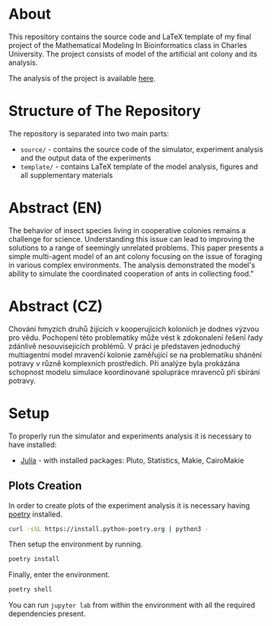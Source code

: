 # About
This repository contains the source code and LaTeX template of my 
final project of the Mathematical Modeling In Bioinformatics class in 
Charles University. 
The project consists of model of the artificial ant colony and its analysis.

The analysis of the project is available 
[here](https://github.com/dbeinhauer/ant_colony_model/blob/main/template/main.pdf).


# Structure of The Repository
The repository is separated into two main parts:

* `source/` - contains the source code of the simulator, experiment analysis and 
the output data of the experiments
* `template/` - contains LaTeX template of the model analysis, 
figures and all supplementary materials


# Abstract (EN)
The behavior of insect species living in cooperative colonies remains a challenge for
science. Understanding this issue can lead to improving the solutions to a range of 
seemingly unrelated problems. This paper presents a simple multi-agent model of an 
ant colony focusing on the issue of foraging in various complex environments. 
The analysis demonstrated the model's ability to simulate the coordinated 
cooperation of ants in collecting food."


# Abstract (CZ)

Chování hmyzích druhů žijících v kooperujících koloniích je dodnes 
výzvou pro vědu. Pochopení této problematiky může vést k zdokonalení řešení
řady zdánlivě nesouvisejících problémů. V práci je představen jednoduchý
multiagentní model mravenčí kolonie zaměřující se na problematiku shánění
potravy v různě komplexních prostředích. 
Při analýze byla prokázána schopnost modelu simulace koordinované 
spolupráce mravenců při sbírání potravy.

# Setup
To properly run the simulator and experiments analysis it is necessary to have installed:

* [Julia](https://julialang.org/) - with installed packages: 
Pluto, Statistics, Makie, CairoMakie

## Plots Creation
In order to create plots of the experiment analysis it is necessary having 
[poetry](https://python-poetry.org/docs/) installed.

```sh
curl -sSL https://install.python-poetry.org | python3 -
```

Then setup the environment by running.
```sh
poetry install
```

Finally, enter the environment.
```sh
poetry shell
```

You can run ```jupyter lab``` from within the environment with all the required dependencies present.
